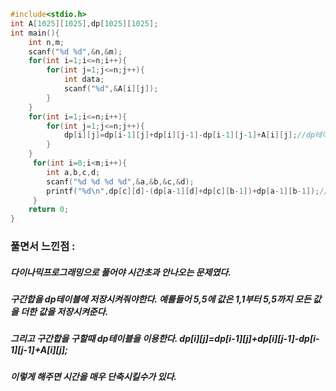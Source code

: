 ```cpp
#include<stdio.h>
int A[1025][1025],dp[1025][1025];
int main(){
	int n,m;
	scanf("%d %d",&n,&m);
	for(int i=1;i<=n;i++){
		for(int j=1;j<=n;j++){
			int data;
			scanf("%d",&A[i][j]);
		}
	}
	for(int i=1;i<=n;i++){
		for(int j=1;j<=n;j++){
			dp[i][j]=dp[i-1][j]+dp[i][j-1]-dp[i-1][j-1]+A[i][j];//dp테이블에 1,1부터 i,j까지의 구간합 저장해주기
		}
	}
	 for(int i=0;i<m;i++){
	 	int a,b,c,d;
	 	scanf("%d %d %d %d",&a,&b,&c,&d);
	 	printf("%d\n",dp[c][d]-(dp[a-1][d]+dp[c][b-1])+dp[a-1][b-1]);//a,b 부터 c,d까지 구간합 dp배열을 이용해서 구하기
	 }
	return 0;
}
```
### 풀면서 느낀점 :
##### 다이나믹프로그래밍으로 풀어야 시간초과 안나오는 문제였다.
##### 구간합을 dp테이블에 저장시켜줘야한다. 예를들어 5,5에 값은 1,1부터 5,5까지 모든 값을 더한 값을 저장시켜준다.
##### 그리고 구간합을 구할때 dp테이블을 이용한다. dp[i][j]=dp[i-1][j]+dp[i][j-1]-dp[i-1][j-1]+A[i][j];
##### 이렇게 해주면 시간을 매우 단축시킬수가 있다.
